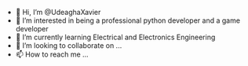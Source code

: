 - 👋 Hi, I’m @UdeaghaXavier
- 👀 I’m interested in being a professional python developer and a game developer
- 🌱 I’m currently learning Electrical and Electronics Engineering
- 💞️ I’m looking to collaborate on ...
- 📫 How to reach me ...

<!---
UdeaghaXavier/UdeaghaXavier is a ✨ special ✨ repository because its `README.md` (this file) appears on your GitHub profile.
You can click the Preview link to take a look at your changes.
--->
